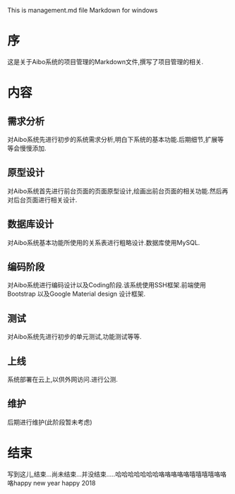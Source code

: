 This is management.md file 
Markdown for windows 

# 序
这是关于Aibo系统的项目管理的Markdown文件,撰写了项目管理的相关.

# 内容
## 需求分析
对Aibo系统先进行初步的系统需求分析,明白下系统的基本功能.后期细节,扩展等等会慢慢添加.
## 原型设计
对Aibo系统首先进行前台页面的页面原型设计,绘画出前台页面的相关功能.然后再对后台页面进行相关设计.
## 数据库设计
对Aibo系统基本功能所使用的关系表进行粗略设计.数据库使用MySQL.
## 编码阶段
对Aibo系统进行编码设计以及Coding阶段.该系统使用SSH框架.前端使用Bootstrap 以及Google Material design 设计框架.
## 测试
对Aibo系统先进行初步的单元测试,功能测试等等.
## 上线
系统部署在云上,以供外网访问.进行公测.
## 维护
后期进行维护(此阶段暂未考虑)

# 结束
写到这儿,结束...尚未结束...并没结束.....哈哈哈哈哈哈哈咯咯咯咯咯嘻嘻嘻嘻咯咯咯happy new year happy 2018